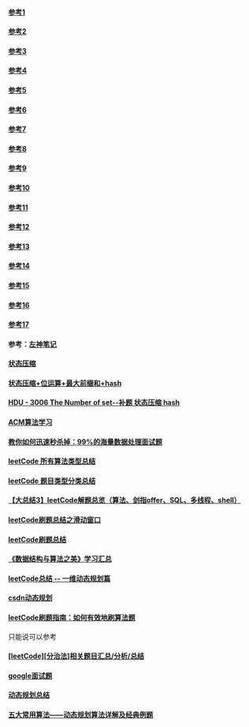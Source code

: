 #### [参考1](https://blog.csdn.net/weixin_43206795/article/details/105718567?utm_medium=distribute.pc_relevant.none-task-blog-searchFromBaidu-3.control&depth_1-utm_source=distribute.pc_relevant.none-task-blog-searchFromBaidu-3.control)
#### [参考2](https://blog.csdn.net/qq_42815188/article/details/88752604)
#### [参考3](https://blog.csdn.net/wchzh2015/article/details/89260420)
#### [参考4](https://www.cnblogs.com/-Ackerman/p/11162651.html)
#### [参考5](https://blog.csdn.net/weixin_42723548/article/details/106399736)
#### [参考6](https://blog.csdn.net/weixin_42723548/article/details/106399736)
#### [参考7](https://blog.csdn.net/cly141220010/article/details/106231346?utm_medium=distribute.pc_relevant.none-task-blog-searchFromBaidu-8.control&depth_1-utm_source=distribute.pc_relevant.none-task-blog-searchFromBaidu-8.control)
#### [参考8](https://blog.csdn.net/zhaoxiaoba/article/details/106245419?utm_medium=distribute.pc_relevant_t0.none-task-blog-BlogCommendFromBaidu-1.control&depth_1-utm_source=distribute.pc_relevant_t0.none-task-blog-BlogCommendFromBaidu-1.control)
#### [参考9](https://blog.csdn.net/qq_21433411/article/details/90714058?utm_medium=distribute.pc_relevant.none-task-blog-BlogCommendFromMachineLearnPai2-4.control&depth_1-utm_source=distribute.pc_relevant.none-task-blog-BlogCommendFromMachineLearnPai2-4.control)
#### [参考10](https://blog.csdn.net/qq_33890670/article/details/82869185?utm_medium=distribute.pc_relevant_t0.none-task-blog-BlogCommendFromMachineLearnPai2-1.control&depth_1-utm_source=distribute.pc_relevant_t0.none-task-blog-BlogCommendFromMachineLearnPai2-1.control)
#### [参考11](https://blog.csdn.net/a1439775520/article/details/105530941?utm_medium=distribute.pc_relevant.none-task-blog-BlogCommendFromBaidu-11.control&depth_1-utm_source=distribute.pc_relevant.none-task-blog-BlogCommendFromBaidu-11.control)
#### [参考12](https://blog.csdn.net/woshinannan741/article/details/52239795?utm_medium=distribute.pc_relevant.none-task-blog-BlogCommendFromBaidu-14.control&depth_1-utm_source=distribute.pc_relevant.none-task-blog-BlogCommendFromBaidu-14.control)
#### [参考13](https://blog.csdn.net/shi_xiao_xuan/article/details/104251651?utm_medium=distribute.pc_relevant.none-task-blog-OPENSEARCH-15.control&depth_1-utm_source=distribute.pc_relevant.none-task-blog-OPENSEARCH-15.control)
#### [参考14](https://smartsi.blog.csdn.net/article/details/84703159?utm_medium=distribute.pc_relevant.none-task-blog-OPENSEARCH-17.control&depth_1-utm_source=distribute.pc_relevant.none-task-blog-OPENSEARCH-17.control)
#### [参考15](https://blog.csdn.net/sinat_34011992/article/details/105070860?utm_medium=distribute.pc_relevant_t0.none-task-blog-BlogCommendFromBaidu-1.control&depth_1-utm_source=distribute.pc_relevant_t0.none-task-blog-BlogCommendFromBaidu-1.control)
#### [参考16](https://blog.csdn.net/qq_27602093/article/details/98473643?utm_medium=distribute.pc_relevant.none-task-blog-BlogCommendFromBaidu-7.control&depth_1-utm_source=distribute.pc_relevant.none-task-blog-BlogCommendFromBaidu-7.control)
#### [参考17](https://blog.csdn.net/qq_26658823/article/details/76645413?utm_medium=distribute.pc_relevant.none-task-blog-BlogCommendFromBaidu-18.control&depth_1-utm_source=distribute.pc_relevant.none-task-blog-BlogCommendFromBaidu-18.control)
#### 参考：[左神笔记](https://blog.csdn.net/qq_35065720/category_9692144.html)
#### [状态压缩](https://blog.csdn.net/qq_40306845/article/details/81139757?utm_medium=distribute.pc_relevant.none-task-blog-BlogCommendFromBaidu-3.control&depth_1-utm_source=distribute.pc_relevant.none-task-blog-BlogCommendFromBaidu-3.control)
#### [状态压缩+位运算+最大前缀和+hash](https://blog.csdn.net/weixin_43501634/article/details/106231942?utm_medium=distribute.pc_relevant.none-task-blog-BlogCommendFromBaidu-7.control&depth_1-utm_source=distribute.pc_relevant.none-task-blog-BlogCommendFromBaidu-7.control)
#### [HDU - 3006 The Number of set--补题 状态压缩 hash](https://blog.csdn.net/qq_40306845/article/details/81139757?utm_medium=distribute.pc_relevant.none-task-blog-BlogCommendFromBaidu-3.control&depth_1-utm_source=distribute.pc_relevant.none-task-blog-BlogCommendFromBaidu-3.control)
#### [ACM算法学习](https://blog.csdn.net/qq_40306845/category_7822184.html)
#### [教你如何迅速秒杀掉：99%的海量数据处理面试题](https://blog.csdn.net/v_JULY_v/article/details/7382693?ops_request_misc=%257B%2522request%255Fid%2522%253A%2522161134138716780265412425%2522%252C%2522scm%2522%253A%252220140713.130102334.pc%255Fall.%2522%257D&request_id=161134138716780265412425&biz_id=0&utm_medium=distribute.pc_search_result.none-task-blog-2~all~first_rank_v2~hot_rank-6-7382693.pc_search_result_before_js&utm_term=leetCode%E7%B1%BB%E5%9E%8B%E6%80%BB%E7%BB%93&spm=1018.2226.3001.4187)
#### [leetCode 所有算法类型总结](https://blog.csdn.net/u013325815/article/details/107224481?ops_request_misc=%257B%2522request%255Fid%2522%253A%2522161134138716780265412425%2522%252C%2522scm%2522%253A%252220140713.130102334.pc%255Fall.%2522%257D&request_id=161134138716780265412425&biz_id=0&utm_medium=distribute.pc_search_result.none-task-blog-2~all~first_rank_v2~hot_rank-8-107224481.pc_search_result_before_js&utm_term=leetCode%E7%B1%BB%E5%9E%8B%E6%80%BB%E7%BB%93&spm=1018.2226.3001.4187)
#### [leetCode 题目类型分类总结](https://blog.csdn.net/qz530308783/article/details/52326096?ops_request_misc=%257B%2522request%255Fid%2522%253A%2522161134138716780265412425%2522%252C%2522scm%2522%253A%252220140713.130102334.pc%255Fall.%2522%257D&request_id=161134138716780265412425&biz_id=0&utm_medium=distribute.pc_search_result.none-task-blog-2~all~first_rank_v2~hot_rank-11-52326096.pc_search_result_before_js&utm_term=leetCode%E7%B1%BB%E5%9E%8B%E6%80%BB%E7%BB%93&spm=1018.2226.3001.4187)
#### [【大总结3】leetCode解题总览（算法、剑指offer、SQL、多线程、shell）](https://blog.csdn.net/hebtu666/article/details/105030629?ops_request_misc=%257B%2522request%255Fid%2522%253A%2522161134138716780265412425%2522%252C%2522scm%2522%253A%252220140713.130102334.pc%255Fall.%2522%257D&request_id=161134138716780265412425&biz_id=0&utm_medium=distribute.pc_search_result.none-task-blog-2~all~first_rank_v2~hot_rank-13-105030629.pc_search_result_before_js&utm_term=leetCode%E7%B1%BB%E5%9E%8B%E6%80%BB%E7%BB%93&spm=1018.2226.3001.4187)
#### [leetCode刷题总结之滑动窗口](https://blog.csdn.net/qq_43152052/article/details/102840715?ops_request_misc=%257B%2522request%255Fid%2522%253A%2522161134138716780265412425%2522%252C%2522scm%2522%253A%252220140713.130102334.pc%255Fall.%2522%257D&request_id=161134138716780265412425&biz_id=0&utm_medium=distribute.pc_search_result.none-task-blog-2~all~first_rank_v2~hot_rank-21-102840715.pc_search_result_before_js&utm_term=leetCode%E7%B1%BB%E5%9E%8B%E6%80%BB%E7%BB%93&spm=1018.2226.3001.4187)
#### [leetCode刷题总结](https://blog.csdn.net/tuwenqi2013/article/details/93787722?ops_request_misc=%257B%2522request%255Fid%2522%253A%2522161134138716780265412425%2522%252C%2522scm%2522%253A%252220140713.130102334.pc%255Fall.%2522%257D&request_id=161134138716780265412425&biz_id=0&utm_medium=distribute.pc_search_result.none-task-blog-2~all~first_rank_v2~hot_rank-28-93787722.pc_search_result_before_js&utm_term=leetCode%E7%B1%BB%E5%9E%8B%E6%80%BB%E7%BB%93&spm=1018.2226.3001.4187)
#### [《数据结构与算法之美》学习汇总](https://blog.csdn.net/qq_21201267/article/details/89459835?ops_request_misc=%257B%2522request%255Fid%2522%253A%2522161134203516780264077653%2522%252C%2522scm%2522%253A%252220140713.130102334.pc%255Fall.%2522%257D&request_id=161134203516780264077653&biz_id=0&utm_medium=distribute.pc_search_result.none-task-blog-2~all~first_rank_v2~hot_rank-4-89459835.pc_search_result_before_js&utm_term=leetCode%E7%B1%BB%E5%9E%8B%E6%80%BB%E7%BB%93&spm=1018.2226.3001.4187)
#### [leetCode总结 -- 一维动态规划篇](https://blog.csdn.net/linhuanmars/article/details/38468361?ops_request_misc=%257B%2522request%255Fid%2522%253A%2522161134220816780271533935%2522%252C%2522scm%2522%253A%252220140713.130102334.pc%255Fall.%2522%257D&request_id=161134220816780271533935&biz_id=0&utm_medium=distribute.pc_search_result.none-task-blog-2~all~first_rank_v2~hot_rank-2-38468361.pc_search_result_before_js&utm_term=leetCode%E7%B1%BB%E5%9E%8B%E6%80%BB%E7%BB%93&spm=1018.2226.3001.4187)
#### [csdn动态规划](https://www.csdn.net/tags/MtTaEg0sMzc1ODgtYmxvZwO0O0OO0O0O.html?platform=pc&page=1&pageSize=20)
#### [leetCode刷题指南：如何有效地刷算法题](https://blog.csdn.net/liewen_/article/details/91366595?ops_request_misc=%257B%2522request%255Fid%2522%253A%2522161134220816780271533935%2522%252C%2522scm%2522%253A%252220140713.130102334.pc%255Fall.%2522%257D&request_id=161134220816780271533935&biz_id=0&utm_medium=distribute.pc_search_result.none-task-blog-2~all~first_rank_v2~hot_rank-6-91366595.pc_search_result_before_js&utm_term=leetCode%E7%B1%BB%E5%9E%8B%E6%80%BB%E7%BB%93&spm=1018.2226.3001.4187)
只能说可以参考
#### [[leetCode][分治法]相关题目汇总/分析/总结](https://blog.csdn.net/qqxx6661/article/details/81568563?ops_request_misc=%257B%2522request%255Fid%2522%253A%2522161134220816780271533935%2522%252C%2522scm%2522%253A%252220140713.130102334.pc%255Fall.%2522%257D&request_id=161134220816780271533935&biz_id=0&utm_medium=distribute.pc_search_result.none-task-blog-2~all~first_rank_v2~hot_rank-9-81568563.pc_search_result_before_js&utm_term=leetCode%E7%B1%BB%E5%9E%8B%E6%80%BB%E7%BB%93&spm=1018.2226.3001.4187)
#### [google面试题](https://blog.csdn.net/qq_36417014/article/details/103689806?utm_medium=distribute.pc_relevant_t0.none-task-blog-BlogCommendFromMachineLearnPai2-1.control&depth_1-utm_source=distribute.pc_relevant_t0.none-task-blog-BlogCommendFromMachineLearnPai2-1.control)
#### [动态规划总结](https://blog.csdn.net/hollis_chuang/article/details/103045322?ops_request_misc=%257B%2522request%255Fid%2522%253A%2522161134220816780271533935%2522%252C%2522scm%2522%253A%252220140713.130102334.pc%255Fall.%2522%257D&request_id=161134220816780271533935&biz_id=0&utm_medium=distribute.pc_search_result.none-task-blog-2~all~first_rank_v2~hot_rank-27-103045322.pc_search_result_before_js&utm_term=leetCode%E7%B1%BB%E5%9E%8B%E6%80%BB%E7%BB%93&spm=1018.2226.3001.4187)
#### [五大常用算法——动态规划算法详解及经典例题](https://blog.csdn.net/qq_37763204/article/details/79394397)